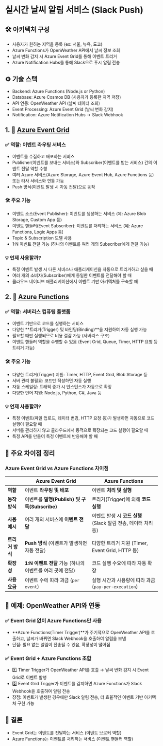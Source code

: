 # 실시간 날씨 알림 서비스 (Slack Push)
## 🛠 아키텍처 구성
- 사용자가 원하는 지역을 등록 (ex: 서울, 뉴욕, 도쿄)
- Azure Functions가 OpenWeather API에서 날씨 정보 조회
- 날씨 변화 감지 시 Azure Event Grid를 통해 이벤트 트리거
- Azure Notification Hubs를 통해 Slack으로 푸시 알림 전송
## ⚙️ 기술 스택
- Backend: Azure Functions (Node.js or Python)
- Database: Azure Cosmos DB (사용자가 등록한 지역 저장)
- API 연동: OpenWeather API (날씨 데이터 조회)
- Event Processing: Azure Event Grid (날씨 변화 감지)
- Notification: Azure Notification Hubs → Slack Webhook



## 1. 🔹 [Azure Event Grid](https://github.com/hachuu/developGuide/blob/main/Cloud/%EB%B0%94%EB%9E%8C%EA%B0%9C%EB%B9%84/event%20grid.md)
### ✅ 역할: 이벤트 라우팅 서비스

- 이벤트를 수집하고 배포하는 서비스
- Publisher(이벤트를 보내는 서비스)와 Subscriber(이벤트를 받는 서비스) 간의 이벤트 전달 역할 수행
- 여러 Azure 서비스(Azure Storage, Azure Event Hub, Azure Functions 등) 또는 타사 서비스와 연동 가능
- Push 방식(이벤트 발생 시 자동 전달)으로 동작

### 🛠️ 주요 기능

- 이벤트 소스(Event Publisher): 이벤트를 생성하는 서비스 (예: Azure Blob Storage, Custom App 등)
- 이벤트 핸들러(Event Subscriber): 이벤트를 처리하는 서비스 (예: Azure Functions, Logic Apps 등)
- Topic & Subscription 모델 사용
- 1:N 이벤트 전달 가능 (하나의 이벤트를 여러 개의 Subscriber에게 전달 가능)

### 💡 언제 사용할까?

- 특정 이벤트 발생 시 다른 서비스나 애플리케이션을 자동으로 트리거하고 싶을 때
- 여러 개의 소비자(Subscriber)에게 동일한 이벤트를 전달해야 할 때
- 클라우드 네이티브 애플리케이션에서 이벤트 기반 아키텍처를 구축할 때

## 2. 🔹 [Azure Functions](https://github.com/hachuu/developGuide/blob/main/Cloud/%EB%B0%94%EB%9E%8C%EA%B0%9C%EB%B9%84/functions%20app.md)

### ✅ 역할: 서버리스 컴퓨팅 플랫폼

- 이벤트 기반으로 코드를 실행하는 서비스
- 다양한 **트리거(Trigger) 및 바인딩(Binding)**을 지원하여 자동 실행 가능
- 필요할 때만 실행되므로 비용 절감 가능 (서버리스 구조)
- 이벤트 핸들러 역할을 수행할 수 있음 (Event Grid, Queue, Timer, HTTP 요청 등 트리거 가능)

### 🛠️ 주요 기능

- 다양한 트리거(Trigger) 지원: Timer, HTTP, Event Grid, Blob Storage 등
- 서버 관리 불필요: 코드만 작성하면 자동 실행
- 자동 스케일링: 트래픽 증가 시 인스턴스가 자동으로 확장
- 다양한 언어 지원: Node.js, Python, C#, Java 등

### 💡 언제 사용할까?

- 특정 이벤트(파일 업로드, 데이터 변경, HTTP 요청 등)가 발생하면 자동으로 코드 실행이 필요할 때
- 서버를 관리하지 않고 클라우드에서 동적으로 확장되는 코드 실행이 필요할 때
- 특정 API를 만들어 특정 이벤트에 반응해야 할 때

## 📌 주요 차이점 정리
### Azure Event Grid vs Azure Functions 차이점
|  | **Azure Event Grid** | **Azure Functions** |
|---|---|---|
| **역할** | 이벤트 **라우팅 및 배포** | 이벤트 **처리 및 실행** |
| **동작 방식** | 이벤트를 **발행(Publish) 및 구독(Subscribe)** | 트리거(Trigger)에 의해 **코드 실행** |
| **사용 예시** | 여러 개의 서비스에 **이벤트 전달** | 이벤트 발생 시 **코드 실행** (Slack 알림 전송, 데이터 처리 등) |
| **트리거 방식** | **Push 방식** (이벤트가 발생하면 자동 전달) | 다양한 트리거 지원 (Timer, Event Grid, HTTP 등) |
| **확장성** | **1:N 이벤트 전달** 가능 (하나의 이벤트를 여러 곳에 전달) | 코드 실행 수요에 따라 자동 확장 |
| **사용 요금** | 이벤트 수에 따라 과금 (`per event`) | 실행 시간과 사용량에 따라 과금 (`pay-per-execution`) |



## 🎯 예제: OpenWeather API와 연동
### ✅ Event Grid 없이 Azure Functions만 사용
- **Azure Functions(Timer Trigger)**가 주기적으로 OpenWeather API를 호출하고, 날씨가 바뀌면 Slack Webhook을 호출하여 알림을 보냄
- 단점: 필요 없는 알림이 전송될 수 있음, 확장성이 떨어짐

### ✅ Event Grid + Azure Functions 조합
- 1️⃣ Timer Trigger가 OpenWeather API를 호출 → 날씨 변화 감지 시 Event Grid로 이벤트 발행
- 2️⃣ Event Grid Trigger가 이벤트를 감지하면 Azure Functions가 Slack Webhook을 호출하여 알림 전송
- 장점: 이벤트가 발생한 경우에만 Slack 알림 전송, 더 효율적인 이벤트 기반 아키텍처 구현 가능

## 🚀 결론
- Event Grid는 이벤트를 전달하는 서비스 (이벤트 브로커 역할)
- Azure Functions는 이벤트를 처리하는 서비스 (이벤트 핸들러 역할)
